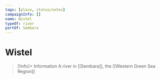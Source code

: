 ```yaml
---
tags: [place, status/notes]
campaignInfo: []
name: Wistel
typeOf: river
partOf: Sembara
---
```

# Wistel
>[!info]+ Information
> A  river in [[Sembara]], the [[Western Green Sea Region]]
